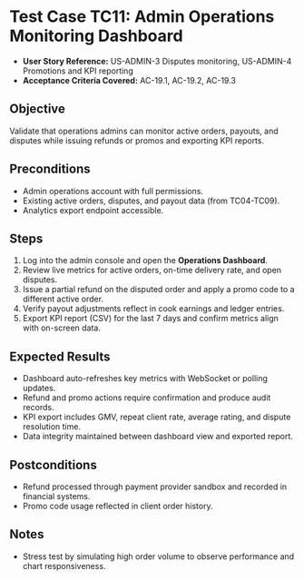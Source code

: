 # Test Case TC11: Admin Operations Monitoring Dashboard

- **User Story Reference:** US-ADMIN-3 Disputes monitoring, US-ADMIN-4 Promotions and KPI reporting
- **Acceptance Criteria Covered:** AC-19.1, AC-19.2, AC-19.3

## Objective
Validate that operations admins can monitor active orders, payouts, and disputes while issuing refunds or promos and exporting KPI reports.

## Preconditions
- Admin operations account with full permissions.
- Existing active orders, disputes, and payout data (from TC04-TC09).
- Analytics export endpoint accessible.

## Steps
1. Log into the admin console and open the **Operations Dashboard**.
2. Review live metrics for active orders, on-time delivery rate, and open disputes.
3. Issue a partial refund on the disputed order and apply a promo code to a different active order.
4. Verify payout adjustments reflect in cook earnings and ledger entries.
5. Export KPI report (CSV) for the last 7 days and confirm metrics align with on-screen data.

## Expected Results
- Dashboard auto-refreshes key metrics with WebSocket or polling updates.
- Refund and promo actions require confirmation and produce audit records.
- KPI export includes GMV, repeat client rate, average rating, and dispute resolution time.
- Data integrity maintained between dashboard view and exported report.

## Postconditions
- Refund processed through payment provider sandbox and recorded in financial systems.
- Promo code usage reflected in client order history.

## Notes
- Stress test by simulating high order volume to observe performance and chart responsiveness.
